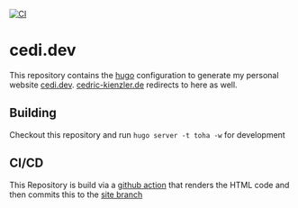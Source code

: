 [![CI](https://github.com/cedi/cedi.dev/actions/workflows/main.yml/badge.svg)](https://github.com/cedi/cedi.dev/actions/workflows/main.yml)

# cedi.dev

This repository contains the [hugo](gohugo.io) configuration to generate my personal website [cedi.dev](cedi.dev).
[cedric-kienzler.de](cedric-kienzler.de) redirects to here as well.

## Building

Checkout this repository and run `hugo server -t toha -w` for development

## CI/CD

This Repository is build via a [github action](.github/workflows/main.yml) that renders the HTML code and then commits this to the [site branch](https://github.com/cedi/cedi.github.io/tree/site)
